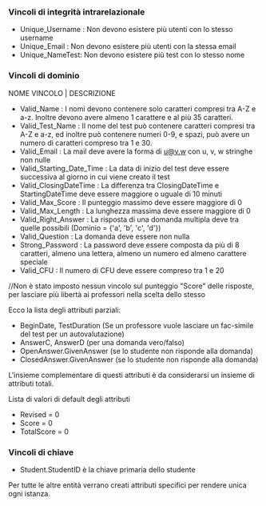 ### Vincoli di integrità intrarelazionale
- Unique_Username : Non devono esistere più utenti con lo stesso username
- Unique_Email : Non devono esistere più utenti con la stessa email
- Unique_NameTest: Non devono esistere più test con lo stesso nome

### Vincoli di dominio
NOME VINCOLO | DESCRIZIONE
- Valid_Name : I nomi devono contenere solo caratteri compresi tra A-Z e a-z. Inoltre devono avere almeno 1 carattere e al più 35 caratteri.
- Valid_Test_Name : Il nome del test può contenere caratteri compresi tra A-Z e a-z, ed inoltre può contenere numeri 0-9, e spazi, può avere un numero di caratteri compreso tra 1 e 30.
- Valid_Email : La mail deve avere la forma di u@v.w con u, v, w stringhe non nulle 
- Valid_Starting_Date_Time : La data di inizio del test deve essere successiva al giorno in cui viene creato il test
- Valid_ClosingDateTime : La differenza tra ClosingDateTime e StartingDateTime deve essere maggiore o uguale di 10 minuti
- Valid_Max_Score : Il punteggio massimo deve essere maggiore di 0
- Valid_Max_Length : La lunghezza massima deve essere maggiore di 0
- Valid_Right_Answer : La risposta di una domanda multipla deve tra quelle possibili (Dominio = {'a', 'b', 'c', 'd'})
- Valid_Question : La domanda deve essere non nulla
- Strong_Password : La password deve essere composta da più di 8 caratteri, almeno una lettera, almeno un numero ed almeno carattere speciale
- Valid_CFU : Il numero di CFU deve essere compreso tra 1 e 20


//Non è stato imposto nessun vincolo sul punteggio "Score" delle risposte, per lasciare più libertà ai professori nella scelta dello stesso

Ecco la lista degli attributi parziali:
- BeginDate, TestDuration (Se un professore vuole lasciare un fac-simile del test per un autovalutazione)
- AnswerC, AnswerD (per una domanda vero/falso)
- OpenAnswer.GivenAnswer (se lo studente non risponde alla domanda)
- ClosedAnswer.GivenAnswer (se lo studente non risponde alla domanda)

L'insieme complementare di questi attributi è da considerarsi un insieme di attributi totali.

Lista di valori di default degli attributi
- Revised = 0
- Score = 0
- TotalScore = 0


### Vincoli di chiave
- Student.StudentID è la chiave primaria dello studente

Per tutte le altre entità verrano creati attributi specifici per rendere unica ogni istanza.

